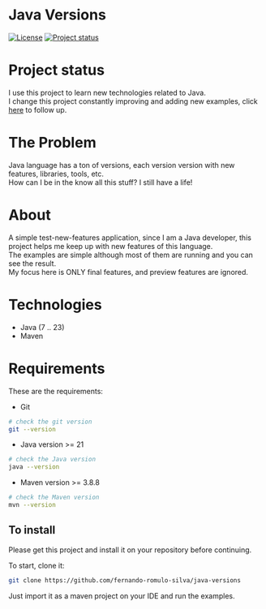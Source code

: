 # Java Versions

[![License](https://img.shields.io/badge/License-Apache%202.0-blue.svg)](https://opensource.org/licenses/Apache-2.0)
[![Project status](https://img.shields.io/badge/Project%20status-Maintenance-orange.svg)](https://img.shields.io/badge/Project%20status-Maintenance-orange.svg)

# Project status

I use this project to learn new technologies related to Java.<br />
I change this project constantly improving and adding new examples, click [here](docs/STATUS.md) to follow up.

# The Problem

Java language has a ton of versions, each version version with new features, libraries, tools, etc. <br />
How can I be in the know all this stuff? I still have a life!

# About

A simple test-new-features application, since I am a Java developer, this project helps me keep up with new features of this language.<br />
The examples are simple although most of them are running and you can see the result. <br />
My focus here is ONLY final features, and preview features are ignored.

# Technologies

- Java (7 .. 23)
- Maven

# Requirements

These are the requirements:

- Git

```bash
# check the git version
git --version
```

- Java version >= 21

```bash
# check the Java version
java --version
```

- Maven version >= 3.8.8

```bash
# check the Maven version
mvn --version
```

## To install

Please get this project and install it on your repository before continuing.

To start, clone it:

```bash
git clone https://github.com/fernando-romulo-silva/java-versions
```

Just import it as a maven project on your IDE and run the examples.
